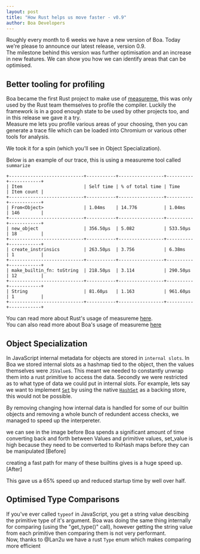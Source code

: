 ```yaml
---
layout: post
title: "How Rust helps us move faster - v0.9"
author: Boa Developers
---
```


Roughly every month to 6 weeks we have a new version of Boa. Today we're please to announce our latest release, version 0.9.  
The milestone behind this version was further optimisation and an increase in new features. We can show you how we can identify areas that can be optimised.

## Better tooling for profiling

Boa became the first Rust project to make use of [measureme](https://github.com/rust-lang/measureme), this was only used by the Rust team themselves to profile the compiler. Luckily the framework is in a good enough state to be used by other projects too, and in this release we gave it a try.  
Measure me lets you profile various areas of your choosing, then you can generate a trace file which can be loaded into Chromium or various other tools for analysis.

We took it for a spin (which you'll see in Object Specialization).

Below is an example of our trace, this is using a measureme tool called `summarize`

```
+----------------------------+-----------+-----------------+----------+------------+
| Item                       | Self time | % of total time | Time     | Item count |
+----------------------------+-----------+-----------------+----------+------------+
| From<Object>               | 1.04ms    | 14.776          | 1.04ms   | 146        |
+----------------------------+-----------+-----------------+----------+------------+
| new_object                 | 356.50µs  | 5.082           | 533.50µs | 18         |
+----------------------------+-----------+-----------------+----------+------------+
| create_instrinsics         | 263.50µs  | 3.756           | 6.38ms   | 1          |
+----------------------------+-----------+-----------------+----------+------------+
| make_builtin_fn: toString  | 218.50µs  | 3.114           | 290.50µs | 12         |
+----------------------------+-----------+-----------------+----------+------------+
| String                     | 81.60µs   | 1.163           | 961.60µs | 1          |
+----------------------------+-----------+-----------------+----------+------------+
```

You can read more about Rust's usage of measureme [here](https://blog.rust-lang.org/inside-rust/2020/02/25/intro-rustc-self-profile.html).  
You can also read more about Boa's usage of measureme [here](https://github.com/boa-dev/boa/blob/master/docs/profiling.md)

## Object Specialization

In JavaScript internal metadata for objects are stored in `internal slots`. In Boa we stored internal slots as a hashmap tied to the object, then the values themselves were `JSValue`s. This meant we needed to constantly unwrap them into a rust primitive to access the data. Secondly we were restricted as to what type of data we could put in internal slots. For example, lets say we want to implement [`Set`](https://developer.mozilla.org/en-US/docs/Web/JavaScript/Reference/Global_Objects/Set) by using the native [`HashSet`](https://doc.rust-lang.org/std/collections/struct.HashSet.html) as a backing store, this would not be possible.

By removing changing how internal data is handled for some of our builtin objects and removing a whole bunch of redundent access checks, we managed to speed up the interpereter.

we can see in the image before Boa spends a significant amount of time converting back and forth between Values and primitive values, set_value is high because they need to be comverted to RxHash maps before they can be manipulated
[Before]

creating a fast path for many of these builtins gives is a huge speed up.
[After]

This gave us a 65% speed up and reduced startup time by well over half.

## Optimised Type Comparisons

If you've ever called `typeof` in JavaScript, you get a string value descibing the primitive type of it's argument. Boa was doing the same thing internally for comparing (using the "get_type()" call), however getting the string value from each primitive then comparing them is not very performant.   
Now, thanks to @Lan2u we have a rust `Type` enum which makes comparing more efficient
